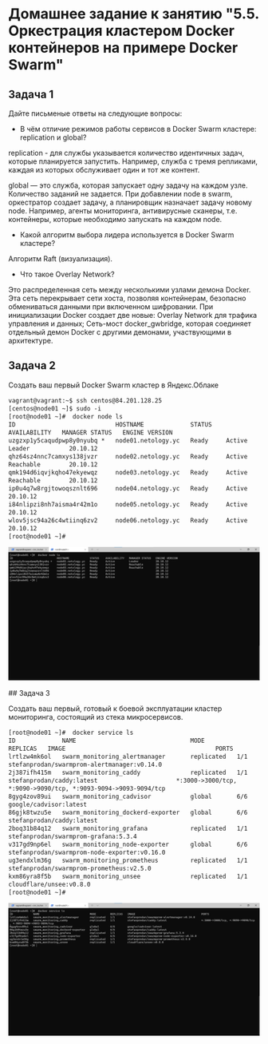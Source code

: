 # Домашнее задание к занятию "5.5. Оркестрация кластером Docker контейнеров на примере Docker Swarm"

## Задача 1

Дайте письменые ответы на следующие вопросы:

- В чём отличие режимов работы сервисов в Docker Swarm кластере: replication и global?

replication - для службы указывается количество идентичных задач, которые планируется запустить. Например, служба с тремя репликами, каждая из которых обслуживает один и тот же контент.

global — это служба, которая запускает одну задачу на каждом узле. Количество заданий не задается. При добавлении node в swarm, оркестратор создает задачу, а планировщик назначает задачу новому node. Например, агенты мониторинга, антивирусные сканеры, т.е. контейнеры, которые необходимо запускать на каждом node.

- Какой алгоритм выбора лидера используется в Docker Swarm кластере?

Алгоритм Raft (визуализация).

- Что такое Overlay Network?

Это распределенная сеть между несколькими узлами демона Docker. Эта сеть перекрывает сети хоста, позволяя контейнерам, безопасно обмениваться данными при включенном шифровании.
При инициализации Docker создает две новые:
Overlay Network для трафика управления и данных;
Сеть-мост docker_gwbridge, которая соединяет отдельный демон Docker с другими демонами, участвующими в архитектуре.

## Задача 2

Создать ваш первый Docker Swarm кластер в Яндекс.Облаке

```
vagrant@vagrant:~$ ssh centos@84.201.128.25
[centos@node01 ~]$ sudo -i
[root@node01 ~]#  docker node ls
ID                            HOSTNAME             STATUS    AVAILABILITY   MANAGER STATUS   ENGINE VERSION
uzgzxp1y5caqudpwp8y0nyubq *   node01.netology.yc   Ready     Active         Leader           20.10.12
qhz64sz4nnc7camxys138jvzr     node02.netology.yc   Ready     Active         Reachable        20.10.12
qmk194d6iqvjkqho47ekyewqz     node03.netology.yc   Ready     Active         Reachable        20.10.12
ip0u4q7w8rgjtowoqsznlt696     node04.netology.yc   Ready     Active                          20.10.12
i84nlipzi8nh7aisma4r42m1o     node05.netology.yc   Ready     Active                          20.10.12
wlov5jsc94a26c4wtiinq6zv2     node06.netology.yc   Ready     Active                          20.10.12
[root@node01 ~]#
```
<p align="center">
  <img src="./img/docker_node_ls.png">
</p>
## Задача 3

Создать ваш первый, готовый к боевой эксплуатации кластер мониторинга, состоящий из стека микросервисов.

```
[root@node01 ~]#  docker service ls
ID             NAME                                MODE         REPLICAS   IMAGE                                          PORTS
lrtlzw4mk6ol   swarm_monitoring_alertmanager       replicated   1/1        stefanprodan/swarmprom-alertmanager:v0.14.0
2j387ifh415m   swarm_monitoring_caddy              replicated   1/1        stefanprodan/caddy:latest                      *:3000->3000/tcp, *:9090->9090/tcp, *:9093-9094->9093-9094/tcp
8gyg4zov89ui   swarm_monitoring_cadvisor           global       6/6        google/cadvisor:latest
86gjk8twzu5e   swarm_monitoring_dockerd-exporter   global       6/6        stefanprodan/caddy:latest
2boq31b84q12   swarm_monitoring_grafana            replicated   1/1        stefanprodan/swarmprom-grafana:5.3.4
v317gd9np6el   swarm_monitoring_node-exporter      global       6/6        stefanprodan/swarmprom-node-exporter:v0.16.0
ug3endxlm36g   swarm_monitoring_prometheus         replicated   1/1        stefanprodan/swarmprom-prometheus:v2.5.0
kxm86yra8f5b   swarm_monitoring_unsee              replicated   1/1        cloudflare/unsee:v0.8.0
[root@node01 ~]#
```
<p align="center">
  <img src="./img/docker_service_ls.png">
</p>
